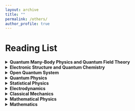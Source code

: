```yaml
---
layout: archive
title: ""
permalink: /others/
author_profile: true
---
```


<!-- {% if author.googlescholar %}
  You can also find my articles on <u><a href="{{author.googlescholar}}">my Google Scholar profile</a>.</u>
{% endif %}

{% include base_path %}

{% for post in site.publications reversed %}
  {% include archive-single.html %}
{% endfor %} -->

# Reading List

<details>
<summary> 
<b>Quantum Many-Body Physics and Quantum Field Theory</b>
</summary>
<ul>
<li>Quantum Theory of Many-Particle Systems (Fetter/Walacka)</li>
<li>Quantum Many-Particle Systems (Negele/Orland)</li>
<li>Introduction to Many-Body Physics (Coleman)</li>
<li>Methods of Quantum Field Theory in Statistical Physics (Abrikosov/Gorkov/Dzyaloshinski)</li>
<li>Nonequilibrium Many-Body Theory of Quantum Systems - A Modern Introduction (Stefanucci/van Leeuwen)</li>
<li>A Guide to Feynman Diagrams in the Many-Body Problem (Mattuck)</li>
<li>Condensed Matter Field Theory (Altland/Simons)</li>
<li>Quantum Field Theory of Non-Equilibium States (Rammer)</li>
<li>Field Theory of Non-Equilibrium Systems (Kamenev)</li>
</ul>
</details>

<details>
<summary> 
<b>Electronic Structure and Quantum Chemistry</b>
</summary>
<ul>
<li>Interacting Electrons (Martin/Reining/Ceperley)</li>
<li>Electronic Structure (Martin)</li>
<li>Density Functional Theory: An Advanced Course (Engel/Dreizler)</li>
<li>Time-Dependent Density-Functional Theory: Concepts and Applications (Ullrich)</li>
<li>Modern Quantum Chemistry (Szabo/Ostlund)</li>
<li>Molecular Electronic-Structure Theory (Helgaker/Jørgensen/Olsen)</li> 
<li>Introduction to Relativistic Quantum Chemistry (Dyall/Fægri)</li>
<li>Relativistic Quantum Chemistry: The Fundamental Theory of Molecular Science (Reiher/Wolf)</li>
</ul>
</details>

<details>
<summary> 
<b>Open Quantum System</b>
</summary>
<ul>
<li>The Theory of Open Quantum Systems (Petruccione/Breuer)</li>
</ul>
</details>

<details>
<summary> 
<b>Quantum Physics</b>
</summary>
<ul>
<li>Introduction to Quantum Mechanics (Griffith)</li>
<li>Modern Quantum Mechanics (Sakurai/Napolitano)</li>
<li>Principles of Quantum Mechanics (Shankar)</li>
<li>Green's Functions in Quantum Physics (Economou)</li>
</ul>
</details>

<details>
<summary> 
<b>Statistical Physics</b>
</summary>
<ul>
<li>Statistical Mechanics (Pathria/Beale)</li>
<li>Introduction to Modern Statistical Mechanics (Chandler)</li>
<li>Statistical Mechanics: Theory and Molecular Simulation (Tuckerman)</li>
<li>Nonequilibrium Statistical Mechanics (Zwanzig)</li>
<li>Statistical Physics of Particles (Kardar)</li>
<li>Statistical Physics of Fields (Kardar)</li>
</ul>
</details>

<details>
<summary> 
<b>Electrodynamics</b>
</summary>
<ul>
<li>Introduction to Electrodynamics (Griffith)</li>
<li>Classical Electrodynamics (Jackson)</li>
</ul>
</details>

<details>
<summary> 
<b>Classical Mechanics</b>
</summary>
<ul>
<li>Mechanics (Landau/Lifshitz)</li>
<li>Classical Mechanics (Goldstein/Poole/Safko)</li>
<li>Mathematical Methods of Classical Mechanics (Arnold)</li>
</ul>
</details>

<details>
<summary> 
<b>Mathematical Physics</b>
</summary>
<ul>
<li>Mathematical Methods for Physics and Engineering: A Comprehensive Guide (Riley/Hobson/Bence)</li>
<li>A Course in Modern Mathematical Physics: Groups, Hilbert Space and Differential Geometry (Szekeres)</li>
<li>Mathematical Physics: A Modern Introduction to Its Foundations (Hassani)</li>
</ul>
</details>

<details>
<summary> 
<b>Mathematics</b>
</summary>
<ul>
<li>Mathematical Analysis (Zorich)</li>
<li>Introduction to Algebra (Kostrikin)</li>
<li>Linear Algebra Done Right (Axler)</li>
<li>Complex Analysis (Ahlfors)</li>
</ul>
</details>